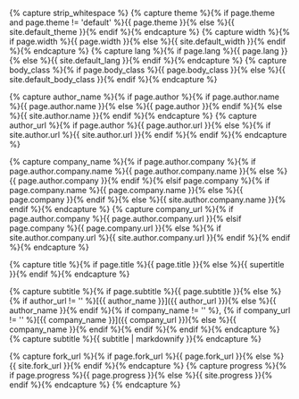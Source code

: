 {% capture strip_whitespace %}
{% capture theme %}{% if page.theme and page.theme != 'default' %}{{ page.theme }}{% else %}{{ site.default_theme }}{% endif %}{% endcapture %}
{% capture width %}{% if page.width %}{{ page.width }}{% else %}{{ site.default_width }}{% endif %}{% endcapture %}
{% capture lang %}{% if page.lang %}{{ page.lang }}{% else %}{{ site.default_lang }}{% endif %}{% endcapture %}
{% capture body_class %}{% if page.body_class %}{{ page.body_class }}{% else %}{{ site.default_body_class }}{% endif %}{% endcapture %}

{% capture author_name %}{% if page.author %}{% if page.author.name %}{{ page.author.name }}{% else %}{{ page.author }}{% endif %}{% else %}{{ site.author.name }}{% endif %}{% endcapture %}
{% capture author_url  %}{% if page.author %}{{ page.author.url }}{% else %}{% if site.author.url %}{{ site.author.url }}{% endif %}{% endif %}{% endcapture %}

{% capture company_name %}{% if page.author.company %}{% if page.author.company.name %}{{ page.author.company.name }}{% else %}{{ page.author.company }}{% endif %}{% elsif page.company %}{% if page.company.name %}{{ page.company.name }}{% else %}{{ page.company }}{% endif %}{% else %}{{ site.author.company.name }}{% endif %}{% endcapture %}
{% capture company_url  %}{% if page.author.company %}{{ page.author.company.url }}{% elsif page.company %}{{ page.company.url }}{% else %}{% if site.author.company.url %}{{ site.author.company.url }}{% endif %}{% endif %}{% endcapture %}

{% capture title %}{% if page.title %}{{ page.title }}{% else %}{{ supertitle }}{% endif %}{% endcapture %}

{% capture subtitle %}{% if page.subtitle %}{{ page.subtitle }}{% else %}{% if author_url != '' %}[{{ author_name }}]({{ author_url }}){% else %}{{ author_name }}{% endif %}{% if company_name != '' %}, {% if company_url != '' %}[{{ company_name }}]({{ company_url }}){% else %}{{ company_name }}{% endif %}{% endif %}{% endif %}{% endcapture %}{% capture subtitle %}{{ subtitle | markdownify }}{% endcapture %}

{% capture fork_url %}{% if page.fork_url %}{{ page.fork_url }}{% else %}{{ site.fork_url }}{% endif %}{% endcapture %}
{% capture progress %}{% if page.progress %}{{ page.progress }}{% else %}{{ site.progress }}{% endif %}{% endcapture %}
{% endcapture %}
